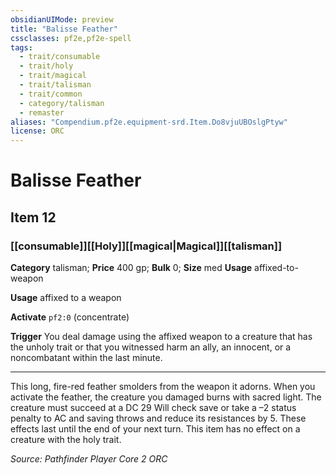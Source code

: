 ```yaml
---
obsidianUIMode: preview
title: "Balisse Feather"
cssclasses: pf2e,pf2e-spell
tags:
  - trait/consumable
  - trait/holy
  - trait/magical
  - trait/talisman
  - trait/common
  - category/talisman
  - remaster
aliases: "Compendium.pf2e.equipment-srd.Item.Do8vjuUBOslgPtyw"
license: ORC
---
```

# Balisse Feather
## Item 12
### [[consumable]][[Holy]][[magical|Magical]][[talisman]]

**Category** talisman; 
**Price** 400 gp; 
**Bulk** 0; **Size** med
**Usage** affixed-to-weapon

**Usage** affixed to a weapon

**Activate** `pf2:0` (concentrate)

**Trigger** You deal damage using the affixed weapon to a creature that has the unholy trait or that you witnessed harm an ally, an innocent, or a noncombatant within the last minute.

* * *

This long, fire-red feather smolders from the weapon it adorns. When you activate the feather, the creature you damaged burns with sacred light. The creature must succeed at a DC 29 Will check save or take a –2 status penalty to AC and saving throws and reduce its resistances by 5. These effects last until the end of your next turn. This item has no effect on a creature with the holy trait.

*Source: Pathfinder Player Core 2*
*ORC*